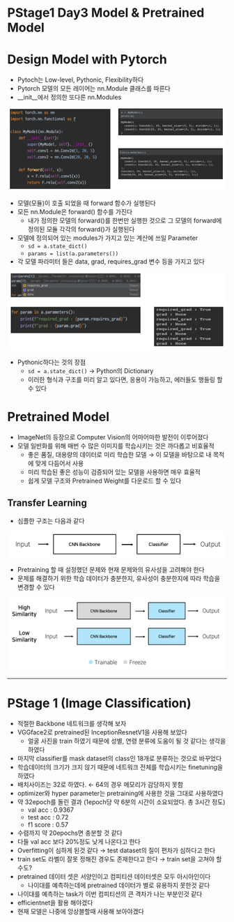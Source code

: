 # PStage1 Day3 Model & Pretrained Model

# Design Model with Pytorch

- Pytoch는 Low-level, Pythonic, Flexibility하다
- Pytorch 모델의 모든 레이어는 nn.Module 클래스를 따른다
- __init__에서 정의한 또다른 nn.Modules

![PStage1%20Day3%20Model%20&%20Pretrained%20Model%204527b08a68314ae5a0618e82e98381f3/Untitled.png](PStage1%20Day3%20Model%20&%20Pretrained%20Model%204527b08a68314ae5a0618e82e98381f3/Untitled.png)

- 모델(모듈)이 호출 되었을 때 forward 함수가 실행된다
- 모든 nn.Module은 forward() 함수를 가진다
    - 내가 정의한 모델의 forward()를 한번만 실행한 것으로 그 모델의 forward에 정의된 모듈 각각의 forward()가 실행된다
- 모델에 정의되어 있는 modules가 가지고 있는 계산에 쓰일 Parameter
    - `sd = a.state_dict()`
    - `params = list(a.parameters())`
- 각 모델 파라미터 들은 data, grad, requires_grad 변수 등을 가지고 있다

![PStage1%20Day3%20Model%20&%20Pretrained%20Model%204527b08a68314ae5a0618e82e98381f3/Untitled%201.png](PStage1%20Day3%20Model%20&%20Pretrained%20Model%204527b08a68314ae5a0618e82e98381f3/Untitled%201.png)

- Pythonic하다는 것의 장점
    - `sd = a.state_dict()` → Python의 Dictionary
    - 이러한 형식과 구조를 미리 알고 있다면, 응용이 가능하고, 에러들도 행들링 할 수 있다

# Pretrained Model

- ImageNet의 등장으로 Computer Vision의 어마어마한 발전이 이루어졌다
- 모델 일반화를 위해 매번 수 많은 이미지를 학습시키는 것은 까다롭고 비효율적
    - 좋은 품질, 대용량의 데이터로 미리 학습한 모델 → 이 모델을 바탕으로 내 목적에 맞게 다듬어서 사용
    - 미리 학습된 좋은 성능이 검증되어 있는 모델을 사용하면 매우 효율적
    - 쉽게 모델 구조와 Pretrained Weight를 다운로드 할 수 있다

## Transfer Learning

- 심플한 구조는 다음과 같다

![PStage1%20Day3%20Model%20&%20Pretrained%20Model%204527b08a68314ae5a0618e82e98381f3/Untitled%202.png](PStage1%20Day3%20Model%20&%20Pretrained%20Model%204527b08a68314ae5a0618e82e98381f3/Untitled%202.png)

- Pretraining 할 때 설정했던 문제와 현재 문제와의 유사성을 고려해야 한다
- 문제를 해결하기 위한 학습 데이터가 충분한지, 유사성이 충분한지에 따라 학습을 변경할 수 있다

![PStage1%20Day3%20Model%20&%20Pretrained%20Model%204527b08a68314ae5a0618e82e98381f3/Untitled%203.png](PStage1%20Day3%20Model%20&%20Pretrained%20Model%204527b08a68314ae5a0618e82e98381f3/Untitled%203.png)

---

# PStage 1 (Image Classification)

- 적절한 Backbone 네트워크를 생각해 보자
- VGGface2로 pretrained된 InceptionResnetV1을 사용해 보았다
    - 얼굴 사진을 train 하였기 때문에 성별, 연령 분류에 도움이 될 것 같다는 생각을 하였다
- 마지막 classifier를 mask dataset의 class인 18개로 분류하는 것으로 바꾸었다
- 학습데이터의 크기가 크지 않기 때문에 네트워크 전체를 학습시키는 finetuning을 하였다
- 배치사이즈는 32로 하였다. ← 64의 경우 메모리가 감당하지 못함
- optimizer와 hyper parameter는 pretraining에 사용한 것을 그대로 사용하였다
- 약 32epoch를 돌린 결과 (1epoch당 약 6분의 시간이 소요되었다. 총 3시간 정도)
    - val acc : 0.9367
    - test acc : 0.72
    - f1 score : 0.57
- 수렴까지 약 20epochs면 충분할 것 같다
- 다들 val acc 보다 20%정도 낮게 나온다고 한다
- Overfitting이 심하게 된것 같다 → test dataset의 질이 편차가 심하다고 한다
- train set도 라벨이 잘못 정해진 경우도 존재한다고 한다 → train set을 고쳐야 할 수도?
- pretrained 데이터 셋은 서양인이고 컴피티션 데이터셋은 모두 아시아인이다
    - 나이대를 예측하는데에 pretrained 데이터가 별로 유용하지 못한것 같다
- 나이대를 예측하는 task가 이번 컴피티션의 큰 격차가 나는 부분인것 같다
- efficientnet을 활용 해야겠다
- 현재 모델은 나중에 앙상블할때 사용해 보아야겠다